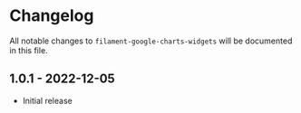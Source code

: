 # Changelog

All notable changes to `filament-google-charts-widgets` will be documented in this file.

## 1.0.1 - 2022-12-05

- Initial release